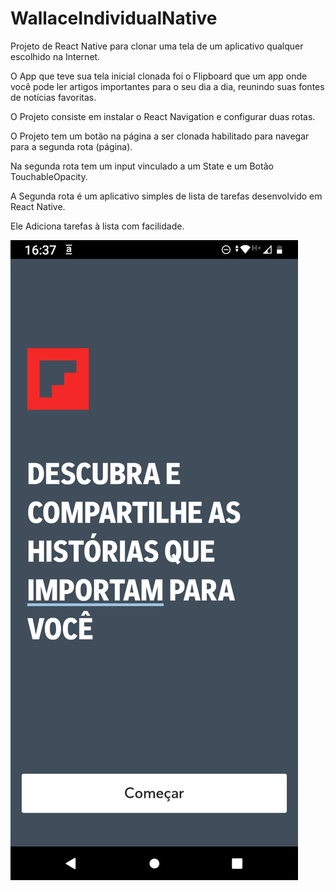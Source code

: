 # WallaceIndividualNative

Projeto de React Native para clonar uma tela de um aplicativo qualquer escolhido na Internet.

O App que teve sua tela inicial clonada foi o Flipboard que um app onde você pode ler artigos importantes 
para o seu dia a dia, reunindo suas fontes de notícias favoritas.

O Projeto consiste em instalar o React Navigation e configurar duas rotas.

O Projeto tem um botão na página a ser clonada habilitado para navegar para a segunda rota (página).

Na segunda rota tem um input vinculado a um State e um Botão TouchableOpacity.

A Segunda rota é um aplicativo simples de lista de tarefas desenvolvido em React Native.

Ele Adiciona tarefas à lista com facilidade.


<img src="https://github.com/WallaceHenriques/WallaceIndividualNative/blob/main/Print%20da%20Tela%20Clonada.jpeg">


